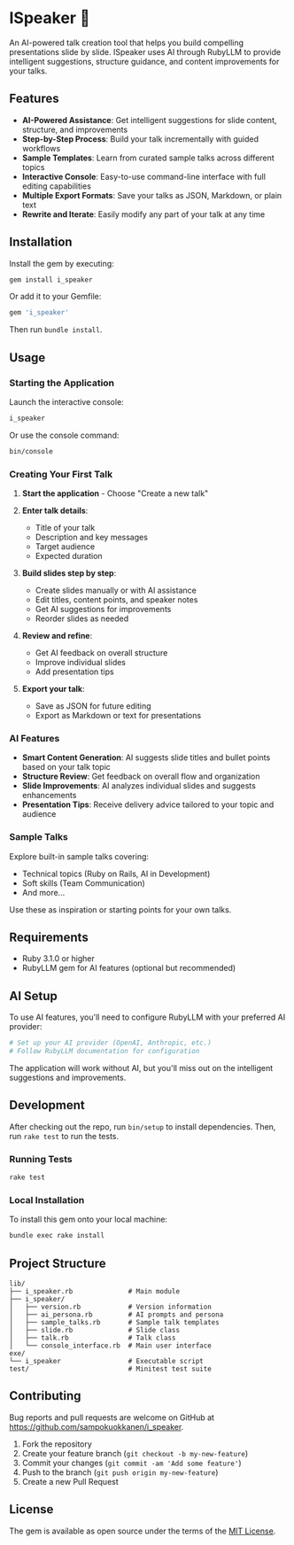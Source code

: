 # ISpeaker 🎤

An AI-powered talk creation tool that helps you build compelling presentations slide by slide. ISpeaker uses AI through RubyLLM to provide intelligent suggestions, structure guidance, and content improvements for your talks.

## Features

- **AI-Powered Assistance**: Get intelligent suggestions for slide content, structure, and improvements
- **Step-by-Step Process**: Build your talk incrementally with guided workflows
- **Sample Templates**: Learn from curated sample talks across different topics
- **Interactive Console**: Easy-to-use command-line interface with full editing capabilities
- **Multiple Export Formats**: Save your talks as JSON, Markdown, or plain text
- **Rewrite and Iterate**: Easily modify any part of your talk at any time

## Installation

Install the gem by executing:

```bash
gem install i_speaker
```

Or add it to your Gemfile:

```ruby
gem 'i_speaker'
```

Then run `bundle install`.

## Usage

### Starting the Application

Launch the interactive console:

```bash
i_speaker
```

Or use the console command:

```bash
bin/console
```

### Creating Your First Talk

1. **Start the application** - Choose "Create a new talk"
2. **Enter talk details**:

   - Title of your talk
   - Description and key messages
   - Target audience
   - Expected duration

3. **Build slides step by step**:

   - Create slides manually or with AI assistance
   - Edit titles, content points, and speaker notes
   - Get AI suggestions for improvements
   - Reorder slides as needed

4. **Review and refine**:

   - Get AI feedback on overall structure
   - Improve individual slides
   - Add presentation tips

5. **Export your talk**:
   - Save as JSON for future editing
   - Export as Markdown or text for presentations

### AI Features

- **Smart Content Generation**: AI suggests slide titles and bullet points based on your talk topic
- **Structure Review**: Get feedback on overall flow and organization
- **Slide Improvements**: AI analyzes individual slides and suggests enhancements
- **Presentation Tips**: Receive delivery advice tailored to your topic and audience

### Sample Talks

Explore built-in sample talks covering:

- Technical topics (Ruby on Rails, AI in Development)
- Soft skills (Team Communication)
- And more...

Use these as inspiration or starting points for your own talks.

## Requirements

- Ruby 3.1.0 or higher
- RubyLLM gem for AI features (optional but recommended)

## AI Setup

To use AI features, you'll need to configure RubyLLM with your preferred AI provider:

```ruby
# Set up your AI provider (OpenAI, Anthropic, etc.)
# Follow RubyLLM documentation for configuration
```

The application will work without AI, but you'll miss out on the intelligent suggestions and improvements.

## Development

After checking out the repo, run `bin/setup` to install dependencies. Then, run `rake test` to run the tests.

### Running Tests

```bash
rake test
```

### Local Installation

To install this gem onto your local machine:

```bash
bundle exec rake install
```

## Project Structure

```
lib/
├── i_speaker.rb              # Main module
├── i_speaker/
│   ├── version.rb            # Version information
│   ├── ai_persona.rb         # AI prompts and persona
│   ├── sample_talks.rb       # Sample talk templates
│   ├── slide.rb              # Slide class
│   ├── talk.rb               # Talk class
│   └── console_interface.rb  # Main user interface
exe/
└── i_speaker                 # Executable script
test/                         # Minitest test suite
```

## Contributing

Bug reports and pull requests are welcome on GitHub at https://github.com/sampokuokkanen/i_speaker.

1. Fork the repository
2. Create your feature branch (`git checkout -b my-new-feature`)
3. Commit your changes (`git commit -am 'Add some feature'`)
4. Push to the branch (`git push origin my-new-feature`)
5. Create a new Pull Request

## License

The gem is available as open source under the terms of the [MIT License](https://opensource.org/licenses/MIT).
